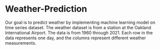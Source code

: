 # Weather-Prediction
Our goal is to predict weather by implementing machine learning model on time series dataset. The weather dataset is from a station at the Oakland International Airport. The data is from 1960 through 2021. Each row in the data represents one day, and the columns represent different weather measurements.
